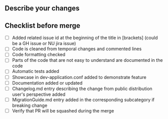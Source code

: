## Describe your changes

## Checklist before merge
- [ ] Added related issue id at the beginning of the title in \[brackets\] (could be a GH issue or NU jira issue)
- [ ] Code is cleaned from temporal changes and commented lines 
- [ ] Code formatting checked
- [ ] Parts of the code that are not easy to understand are documented in the code
- [ ] Automatic tests added
- [ ] Showcase in dev-application.conf added to demonstrate feature
- [ ] Documentation added or updated
- [ ] Changelog.md entry describing the change from public distribution user's perspective added
- [ ] MigrationGuide.md entry added in the corresponding subcategory if breaking change
- [ ] Verify that PR will be squashed during the merge
